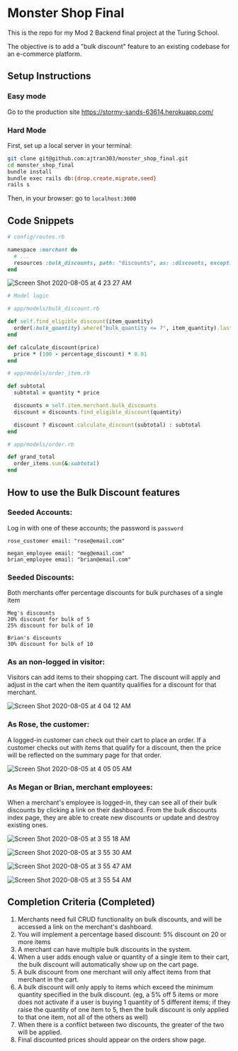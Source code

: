 # Monster Shop Final

This is the repo for my Mod 2 Backend final project at the Turing School.

The objective is to add a "bulk discount" feature to an existing codebase for an e-commerce platform.

## Setup Instructions

### Easy mode
Go to the production site https://stormy-sands-63614.herokuapp.com/

### Hard Mode
First, set up a local server in your terminal:

```zsh
git clone git@github.com:ajtran303/monster_shop_final.git
cd monster_shop_final
bundle install
bundle exec rails db:{drop,create,migrate,seed}
rails s
```

Then, in your browser: go to `localhost:3000`

## Code Snippets

```ruby
# config/routes.rb

namespace :merchant do
  # ...
  resources :bulk_discounts, path: "discounts", as: :discounts, except: :show
end
```
![Screen Shot 2020-08-05 at 4 23 27 AM](https://user-images.githubusercontent.com/31839316/89402017-7229b180-d6d3-11ea-968c-bb2d2ef509a6.png)


```ruby
# Model logic

# app/models/bulk_discount.rb

def self.find_eligible_discount(item_quantity)
  order(:bulk_quantity).where("bulk_quantity <= ?", item_quantity).last
end

def calculate_discount(price)
  price * (100 - percentage_discount) * 0.01
end

# app/models/order_item.rb

def subtotal
  subtotal = quantity * price

  discounts = self.item.merchant.bulk_discounts
  discount = discounts.find_eligible_discount(quantity)

  discount ? discount.calculate_discount(subtotal) : subtotal
end

# app/models/order.rb

def grand_total
  order_items.sum(&:subtotal)
end
```

## How to use the Bulk Discount features

### Seeded Accounts:

Log in with one of these accounts; the password is `password`
```
rose_customer email: "rose@email.com"

megan_employee email: "meg@email.com"
brian_employee email: "brian@email.com"
```

### Seeded Discounts:

Both merchants offer percentage discounts for bulk purchases of a single item

```
Meg's discounts
20% discount for bulk of 5
25% discount for bulk of 10

Brian's discounts
30% discount for bulk of 10
```

### As an non-logged in visitor:
Visitors can add items to their shopping cart. The discount will apply and adjust in the cart when the item quantity qualifies for a discount for that merchant.

![Screen Shot 2020-08-05 at 4 04 12 AM](https://user-images.githubusercontent.com/31839316/89400163-bd8e9080-d6d0-11ea-9105-503fc3e23766.png)

### As Rose, the customer:
A logged-in customer can check out their cart to place an order. If a customer checks out with items that qualify for a discount, then the price will be reflected on the summary page for that order.

![Screen Shot 2020-08-05 at 4 05 05 AM](https://user-images.githubusercontent.com/31839316/89400254-de56e600-d6d0-11ea-9003-aade67a835af.png)


### As Megan or Brian, merchant employees:
When a merchant's employee is logged-in, they can see all of their bulk discounts by clicking a link on their dashboard. From the bulk discounts index page, they are able to create new discounts or update and destroy existing ones.

![Screen Shot 2020-08-05 at 3 55 18 AM](https://user-images.githubusercontent.com/31839316/89399731-14e03100-d6d0-11ea-8d03-fd1a0ef50c40.png)

![Screen Shot 2020-08-05 at 3 55 30 AM](https://user-images.githubusercontent.com/31839316/89399729-14e03100-d6d0-11ea-90ff-1e903e9695ae.png)

![Screen Shot 2020-08-05 at 3 55 47 AM](https://user-images.githubusercontent.com/31839316/89399728-14e03100-d6d0-11ea-9918-d4ad39b24340.png)

![Screen Shot 2020-08-05 at 3 55 54 AM](https://user-images.githubusercontent.com/31839316/89399725-14479a80-d6d0-11ea-8277-6f3bca917cdd.png)




## Completion Criteria (Completed)

1. Merchants need full CRUD functionality on bulk discounts, and will be accessed a link on the merchant's dashboard.
1. You will implement a percentage based discount: 5% discount on 20 or more items
1. A merchant can have multiple bulk discounts in the system.
1. When a user adds enough value or quantity of a single item to their cart, the bulk discount will automatically show up on the cart page.
1. A bulk discount from one merchant will only affect items from that merchant in the cart.
1. A bulk discount will only apply to items which exceed the minimum quantity specified in the bulk discount. (eg, a 5% off 5 items or more does not activate if a user is buying 1 quantity of 5 different items; if they raise the quantity of one item to 5, then the bulk discount is only applied to that one item, not all of the others as well)
1. When there is a conflict between two discounts, the greater of the two will be applied.
1. Final discounted prices should appear on the orders show page.
